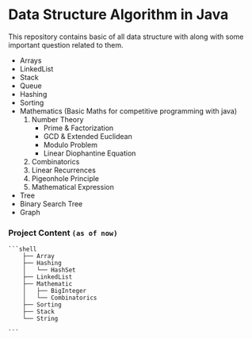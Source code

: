 # Data Structure Algorithm in Java


 
This repository contains basic of all data structure with along with some important question related to them.
- Arrays
- LinkedList
- Stack 
- Queue
- Hashing
- Sorting
- Mathematics (Basic Maths for competitive programming with java)
    1. Number Theory
       - Prime & Factorization
       - GCD & Extended Euclidean
       - Modulo Problem
       - Linear Diophantine Equation
    2. Combinatorics
    3. Linear Recurrences
    4. Pigeonhole Principle 
    5. Mathematical Expression
 - Tree
 - Binary Search Tree
 - Graph 
 
 
 ### Project Content `(as of now)`
    ```shell
        ├── Array
        ├── Hashing
        │   └── HashSet
        ├── LinkedList
        ├── Mathematic
        │   ├── BigInteger
        │   └── Combinatorics
        ├── Sorting
        ├── Stack
        └── String

    ```